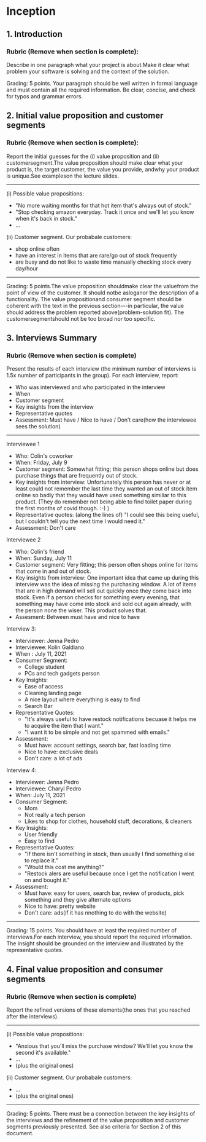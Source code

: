 # Inception

## 1. Introduction

### Rubric (Remove when section is complete): 

Describe in one paragraph what your project is about.Make it clear what problem your software is solving and the context of the solution. 

Grading: 5  points. Your  paragraph  should  be  well written in formal language and  must contain all the required information. Be clear, concise, and check for typos and grammar errors.

## 2. Initial value proposition and customer segments

### Rubric (Remove when section is complete):

Report the initial guesses for the (i) value proposition and (ii) customersegment.The value proposition should make clear what your product is, the target customer, the value you provide, andwhy your product is unique.See exampleson the lecture slides.

----------

(i) Possible value propositions:
* "No more waiting months for that hot item that's always out of stock."
* "Stop checking amazon everyday. Track it once and we'll let you know when it's back in stock."
* ...

(ii) Customer segment. Our probabale customers:
* shop online often
* have an interest in items that are rare/go out of stock frequently
* are busy and do not like to waste time manually checking stock every day/hour

---------

Grading: 5  points.The  value  proposition shouldmake  clear  the valuefrom  the  point  of view of the customer. It should notbe asloganor the description of a functionality. The value propositionand consumer segment should be coherent with the text in the previous section---in  particular, the  value  should address  the  problem  reported  above(problem-solution fit). The customersegmentshould not be too broad nor too specific.

## 3. Interviews Summary

### Rubric (Remove when section is complete)

Present  the  results  of  each  interview  (the minimum number  of interviews is 1.5x number of participants in the group). For each interview, report:
- Who was interviewed and who participated in the interview
- When
- Customer segment
- Key insights from the interview
- Representative quotes
- Assessment: Must have / Nice to have / Don’t care(how the interviewee sees the solution)

---------

Interviewee 1
* Who: Colin's coworker
* When: Friday, July 9
* Customer segment: Somewhat fitting; this person shops online but does purchase things that are frequently out of stock.
* Key insights from interview: Unfortunately this person has never or at least could not remember the last time they wanted an out of stock item online so badly that they would have used something similiar to this product. (They do remember not being able to find toilet paper during the first months of covid though. :-) )
* Representative quotes: (along the lines of) "I could see this being useful, but I couldn't tell you the next time I would need it."
* Assessment: Don't care

Interviewee 2
* Who: Colin's friend
* When: Sunday, July 11
* Customer segment: Very fitting; this person often shops online for items that come in and out of stock.
* Key insights from interview: One important idea that came up during this interview was the idea of missing the purchasing window. A lot of items that are in high demand will sell out quickly once they come back into stock. Even if a person checks for something every evening, that something may have come into stock and sold out again already, with the person none the wiser. This product solves that. 
* Assesment: Between must have and nice to have

Interview 3:
* Interviewer: Jenna Pedro
* Interviewee: Kolin Galdiano
* When : July 11, 2021
* Consumer Segment:  
    * College student
    * PCs and tech gadgets person
* Key Insights:
    * Ease of access
    * Cleaning landing page
    * A nice layout where everything is easy to find
    * Search Bar
* Representative Quotes:
    * "It's always useful to have restock notifications becuase it helps me to acquire the item that I want."
    * "I want it to be simple and not get spammed with emails."
* Assessment:
    * Must have: account settings, search bar, fast loading time
    * Nice to have: exclusive deals
    * Don't care: a lot of ads

Interview 4:
* Interviewer: Jenna Pedro
* Interviewee: Charyl Pedro
* When: July 11, 2021
* Consumer Segment:  
    * Mom
    * Not really a tech person
    * Likes to shop for clothes, household stuff, decorations, & cleaners
* Key Insights:
    * User friendly
    * Easy to find
* Representative Quotes:
    * "If there isn't something in stock, then usually I find something else to replace it."
    * "Would this cost me anything?"
    * "Restock alers are useful because once I get the notification I went on and bought it."
* Assessment:
    * Must have: easy for users, search bar, review of products, pick something and they give alternate options
    * Nice to have:  pretty website
    * Don't care: ads(if it has nnothing to do with the website)

---------

Grading: 15 points. You should have at least the required number of interviews.For each interview,  you should report the  required  information.  The  insight  should  be grounded on the interview and illustrated by the representative quotes.

## 4. Final value proposition and consumer segments

### Rubric (Remove when section is complete)

Report  the  refined  versions  of these elements(the ones that you reached after the interviews).

---------

(i) Possible value propositions:
* "Anxious that you'll miss the purchase window? We'll let you know the second it's available."
* ...
* (plus the original ones)

(ii) Customer segment. Our probabale customers:
* ...
* (plus the original ones)

---------

Grading: 5 points. There must be a connection between the key insights of the interviews and the refinement of the value proposition and customer segments previously presented. See also criteria for Section 2 of this document.
